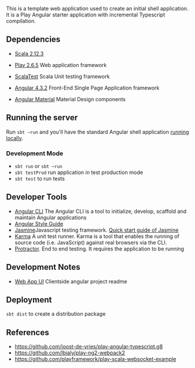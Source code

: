 This is a template web application used to create an initial shell application.
It is a Play Angular starter application with incremental Typescript compilation.


## Dependencies
- [Scala 2.12.3](http://www.scala-lang.org/)
- [Play 2.6.5](https://www.playframework.com/) Web application framework
- [ScalaTest](http://scalatest.org) Scala Unit testing framework

- [Angular 4.3.2](http://angular.io) Front-End Single Page Application framework
- [Angular Material](https://material.angular.io) Material Design components

## Running the server
Run `sbt ~run` and you'll have the standard Angular shell application [running locally](http://localhost:9000).

### Development Mode
- `sbt run` or `sbt ~run`
- `sbt testProd` run application in test production mode
- `sbt test` to run tests

## Developer Tools
- [Angular CLI](https://cli.angular.io/) The Angular CLI is a tool to initialize, develop, scaffold and maintain Angular applications
- [Angular Style Guide](https://angular.io/guide/styleguide)
- [Jasmine](http://jasmine.github.io)Javascript testing framework. [Quick start guide of Jasmine](http://jasmine.github.io/edge/introduction.html)
- [Karma](http://karma-runner.github.io) A unit test runner. Karma is a tool that enables the running of source code (i.e. JavaScript) against real browsers via the CLI.
- [Protractor](http://www.protractortest.org/). End to end testing. It requires the application to be running

## Development Notes
- [Web App UI](ui/README.md) Clientside angular project readme

## Deployment
`sbt dist` to create a distribution package

## References
- https://github.com/joost-de-vries/play-angular-typescript.g8
- https://github.com/lbialy/play-ng2-webpack2
- https://github.com/playframework/play-scala-websocket-example

